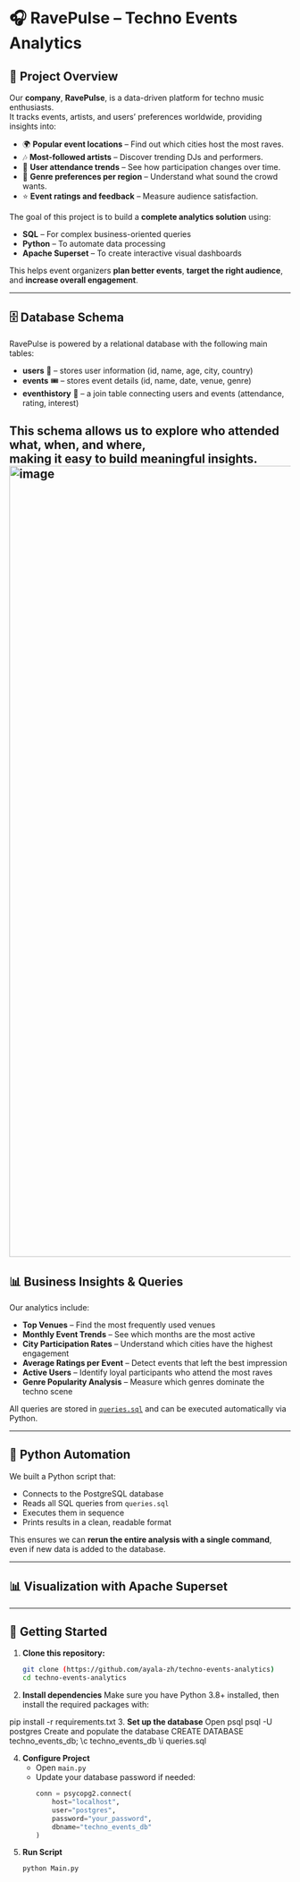 # 🎧 RavePulse – Techno Events Analytics

## 📌 Project Overview

Our **company**, **RavePulse**, is a data-driven platform for techno music enthusiasts.  
It tracks events, artists, and users’ preferences worldwide, providing insights into:

- 🌍 **Popular event locations** – Find out which cities host the most raves.
- 🎶 **Most-followed artists** – Discover trending DJs and performers.
- 👥 **User attendance trends** – See how participation changes over time.
- 🎼 **Genre preferences per region** – Understand what sound the crowd wants.
- ⭐ **Event ratings and feedback** – Measure audience satisfaction.

The goal of this project is to build a **complete analytics solution** using:

- **SQL** – For complex business-oriented queries
- **Python** – To automate data processing
- **Apache Superset** – To create interactive visual dashboards

This helps event organizers **plan better events**, **target the right audience**, and **increase overall engagement**.

---

## 🗄 Database Schema

RavePulse is powered by a relational database with the following main tables:

- **users** 👤 – stores user information (id, name, age, city, country)
- **events** 🎟 – stores event details (id, name, date, venue, genre)
- **eventhistory** 📜 – a join table connecting users and events (attendance, rating, interest)

This schema allows us to explore **who attended what**, **when**, and **where**,  
making it easy to build meaningful insights.
<img width="1850" height="1415" alt="image" src="https://github.com/user-attachments/assets/d3cd2a1f-a38d-4099-acbb-630bc16e5976" />
---

## 📊 Business Insights & Queries

Our analytics include:

- **Top Venues** – Find the most frequently used venues
- **Monthly Event Trends** – See which months are the most active
- **City Participation Rates** – Understand which cities have the highest engagement
- **Average Ratings per Event** – Detect events that left the best impression
- **Active Users** – Identify loyal participants who attend the most raves
- **Genre Popularity Analysis** – Measure which genres dominate the techno scene

All queries are stored in [`queries.sql`](queries.sql) and can be executed automatically via Python.

---

## 🐍 Python Automation

We built a Python script that:

- Connects to the PostgreSQL database
- Reads all SQL queries from `queries.sql`
- Executes them in sequence
- Prints results in a clean, readable format

This ensures we can **rerun the entire analysis with a single command**,  
even if new data is added to the database.

---

## 📊 Visualization with Apache Superset



---

## 🚀 Getting Started

1. **Clone this repository:**
   ```bash
   git clone (https://github.com/ayala-zh/techno-events-analytics)
   cd techno-events-analytics
2. **Install dependencies**
Make sure you have Python 3.8+ installed, then install the required packages with:

pip install -r requirements.txt
3. **Set up the database**
Open psql
psql -U postgres
Create and populate the database
CREATE DATABASE techno_events_db;
\c techno_events_db
\i queries.sql

4. **Configure Project**
   - Open `main.py`
   - Update your database password if needed:
     ```python
     conn = psycopg2.connect(
         host="localhost",
         user="postgres",
         password="your_password",
         dbname="techno_events_db"
     )
     ```
5. **Run Script**
   ```bash
   python Main.py

